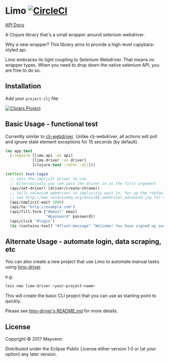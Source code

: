 # Limo [![CircleCI](https://circleci.com/gh/Mayvenn/limo/tree/master.svg?style=svg&circle-token=e216b48367b08611e35c36e8531bdaa93b349be6)](https://circleci.com/gh/Mayvenn/limo/tree/master)

[API Docs](http://mayvenn.github.io/limo)

A Clojure library that's a small wrapper around selenium webdriver.

Why a new wrapper? This library aims to provide a high-level capybara-styled api.

Limo embraces its tight coupling to Selenium Webdriver. That means no wrapper types. When you need to drop down the native selenium API, you are free to do so.

## Installation

Add your `project.clj` file:

[![Clojars Project](https://img.shields.io/clojars/v/limo.svg)](https://clojars.org/limo)

## Basic Usage - functional test

Currently similar to [clj-webdriver](https://github.com/semperos/clj-webdriver). Unlike clj-webdriver, all actions will poll and ignore stale element exceptions for 15 seconds (by default).

```clojure
(ns app.test
  (:require [limo.api :as api]
            [limo.driver :as driver]
            [clojure.test :refer :all]))

(deftest test-login
  ;; sets the implicit driver to use.
  ;; Alternatively you can pass the driver in as the first argument
  (api/set-driver! (driver/create-chrome))
  ;; tells selenium webdriver to implicitly wait 1s, for up the *default-timeout* (explicit wait) of 15 seconds
  ;; see http://www.seleniumhq.org/docs/04_webdriver_advanced.jsp for more details
  (api/implicit-wait 1000)
  (api/to "http://example.com")
  (api/fill-form {"#email" email
                  "#password" password})
  (api/click "#login")
  (is (contains-text? "#flash-message" "Welcome! You have signed up successfully."))
```

## Alternate Usage - automate login, data scraping, etc

You can also create a new project that use Limo to automate manual tasks using
[limo-driver](https://github.com/agilecreativity/limo-driver).

e.g.

```sh
lein new limo-driver <your-project-name>
```
This will create the basic CLI project that you can use as starting point to quickly.

Please see [limo-driver's README.md](https://github.com/agilecreativity/limo-driver/blob/master/README.md) for more details.

## License

Copyright © 2017 Mayvenn

Distributed under the Eclipse Public License either version 1.0 or (at
your option) any later version.
